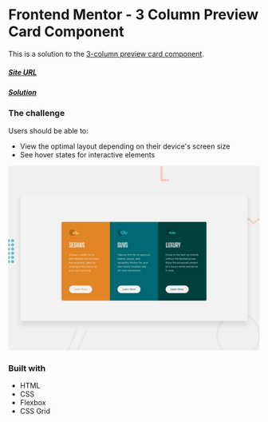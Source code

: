 # Frontend Mentor - 3 Column Preview Card Component

This is a solution to the [3-column preview card component](https://www.frontendmentor.io/challenges/3column-preview-card-component-pH92eAR2-).

##### [Site URL](https://3-column-preview-eta.vercel.app/) 
##### [Solution](https://www.frontendmentor.io/solutions/3-column-preview-using-css-grid-r6xiiYbpp)

### The challenge

Users should be able to:

- View the optimal layout depending on their device's screen size
- See hover states for interactive elements

![](./design/desktop-preview.jpg)

### Built with
- HTML
- CSS 
- Flexbox
- CSS Grid
